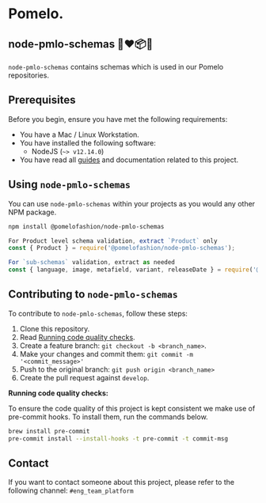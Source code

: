 # Pomelo.

## node-pmlo-schemas 🌱❤️📦🌳

`node-pmlo-schemas` contains schemas which is used in our Pomelo repositories.


## Prerequisites

Before you begin, ensure you have met the following requirements:

- You have a Mac / Linux Workstation.
- You have installed the following software:
  -  NodeJS (`~> v12.14.0`)
- You have read all [guides](ttps://pomelofashion.atlassian.net/wiki/spaces/ENG/pages/809566681/JavaScript) and documentation related to this project.

## Using `node-pmlo-schemas`

You can use `node-pmlo-schemas` within your projects as you would any other NPM package.


```bash
npm install @pomelofashion/node-pmlo-schemas
```

```js
For Product level schema validation, extract `Product` only
const { Product } = require('@pomelofashion/node-pmlo-schemas');  

For `sub-schemas` validation, extract as needed
const { language, image, metafield, variant, releaseDate } = require('@pomelofashion/node-pmlo-schemas');

```

## Contributing to `node-pmlo-schemas`

To contribute to `node-pmlo-schemas`, follow these steps:

1. Clone this repository.
2. Read [Running code quality checks](#quality-checks).
3. Create a feature branch: `git checkout -b <branch_name>`.
4. Make your changes and commit them: `git commit -m '<commit_message>'`
5. Push to the original branch: `git push origin <branch_name>`
6. Create the pull request against `develop`.

**<a name="quality-checks"></a>Running code quality checks:**

To ensure the code quality of this project is kept consistent we make use of pre-commit hooks. To install them, run the commands below.

```bash
brew install pre-commit
pre-commit install --install-hooks -t pre-commit -t commit-msg
```

## Contact

If you want to contact someone about this project, please refer to the following channel: `#eng_team_platform`
